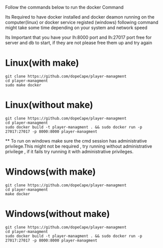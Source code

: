 Follow the commands below to run the docker Command

Its Required to have docker installed and docker deamon running on the computer(linux) or docker service registed (windows)
following command might take some time depending on your system and network speed

Its Important that you have your lh:8000 port and lh:27017 port free for server and db to start, if they are not please free them up and try again

<h1>Linux(with make)</h1>

```
git clone https://github.com/dopeCape/player-managment
cd player-managment
sudo make docker
```

<h1>Linux(without make)</h1>

```
git clone https://github.com/dopeCape/player-managment
cd player-managment
sudo docker build -t player-managment . && sudo docker run -p 27017:27017 -p 8000:8000 player-managment
```

\*\* To run on windows make sure the cmd session has administrative privilege.This might not be required , try running without administrative privilege ,
if it fails try running it with administrative privileges.

<h1>Windows(with make)</h1>

```
git clone https://github.com/dopeCape/player-managment
cd player-managment
make docker
```

<h1>Windows(without make)</h1>

```
git clone https://github.com/dopeCape/player-managment
cd player-managment
sudo docker build -t player-managment . && sudo docker run -p 27017:27017 -p 8000:8000 player-managment
```
